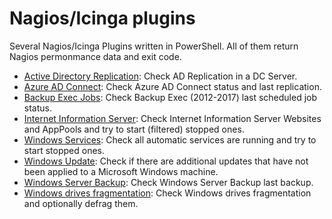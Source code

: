# Nagios/Icinga plugins

Several Nagios/Icinga Plugins written in PowerShell. All of them return Nagios permonmance data and exit code.

* [Active Directory Replication](https://github.com/juangranados/nagios-plugins/blob/master/check_adreplication.ps1): Check AD Replication in a DC Server.
* [Azure AD Connect](https://github.com/juangranados/nagios-plugins/blob/master/check_azureadconnectsync.ps1): Check Azure AD Connect status and last replication.
* [Backup Exec Jobs](https://github.com/juangranados/nagios-plugins/blob/master/check_bejobs.ps1): Check Backup Exec (2012-2017) last scheduled job status.
* [Internet Information Server](https://github.com/juangranados/nagios-plugins/blob/master/check_iis.ps1): Check Internet Information Server Websites and AppPools and try to start (filtered) stopped ones.
* [Windows Services](https://github.com/juangranados/nagios-plugins/blob/master/check_services.ps1): Check all automatic services are running and try to start stopped ones.
* [Windows Update](https://github.com/juangranados/nagios-plugins/blob/master/check_updates.ps1): Check if there are additional updates that have not been applied to a Microsoft Windows machine.
* [Windows Server Backup](https://github.com/juangranados/nagios-plugins/blob/master/check_wsb.ps1): Check Windows Server Backup last backup.
* [Windows drives fragmentation](https://github.com/juangranados/nagios-plugins/blob/master/check_diskdefragstatus.ps1): Check Windows drives fragmentation and optionally defrag them.
